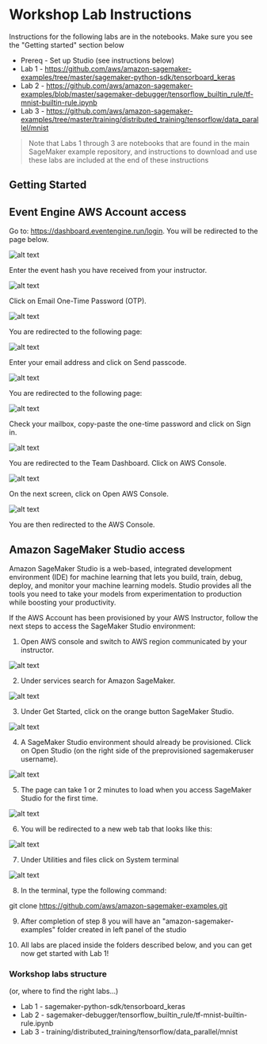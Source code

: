 # Workshop Lab Instructions

Instructions for the following labs are in the notebooks. Make sure you see the "Getting started" section below

- Prereq - Set up Studio (see instructions below)
- Lab 1 - https://github.com/aws/amazon-sagemaker-examples/tree/master/sagemaker-python-sdk/tensorboard_keras
- Lab 2 - https://github.com/aws/amazon-sagemaker-examples/blob/master/sagemaker-debugger/tensorflow_builtin_rule/tf-mnist-builtin-rule.ipynb
- Lab 3 - https://github.com/aws/amazon-sagemaker-examples/tree/master/training/distributed_training/tensorflow/data_parallel/mnist

> Note that Labs 1 through 3 are notebooks that are found in the main SageMaker example repository, and instructions to download and use these labs are included at the end of these instructions

## Getting Started

## Event Engine AWS Account access

Go to: https://dashboard.eventengine.run/login. You will be redirected to the page below.

![alt text](static/1.png)

Enter the event hash you have received from your instructor.

![alt text](static/2.png)

Click on Email One-Time Password (OTP).

![alt text](static/3.png)

You are redirected to the following page:

![alt text](static/4.png)

Enter your email address and click on Send passcode.

![alt text](static/5.png)

You are redirected to the following page:

![alt text](static/6.png)

Check your mailbox, copy-paste the one-time password and click on Sign in.

![alt text](static/7.png)

You are redirected to the Team Dashboard. Click on AWS Console.

![alt text](static/8.png)

On the next screen, click on Open AWS Console.

![alt text](static/9.png)

You are then redirected to the AWS Console.



## Amazon SageMaker Studio access

Amazon SageMaker Studio is a web-based, integrated development environment (IDE) for machine learning that lets you build, train, debug, deploy, and monitor your machine learning models. Studio provides all the tools you need to take your models from experimentation to production while boosting your productivity.

If the AWS Account has been provisioned by your AWS Instructor, follow the next steps to access the SageMaker Studio environment:

1. Open AWS console and switch to AWS region communicated by your instructor.

![alt text](static/11.png)

2. Under services search for Amazon SageMaker.

![alt text](static/12.png)

3. Under Get Started, click on the orange button SageMaker Studio.

![alt text](static/13.png)

4. A SageMaker Studio environment should already be provisioned. Click on Open Studio (on the right side of the preprovisioned sagemakeruser username).

![alt text](static/14.png)

5. The page can take 1 or 2 minutes to load when you access SageMaker Studio for the first time.

![alt text](static/15.png)

6. You will be redirected to a new web tab that looks like this:

![alt text](static/16.png)

7. Under Utilities and files click on System terminal

![alt text](static/17.png)

8. In the terminal, type the following command:

git clone https://github.com/aws/amazon-sagemaker-examples.git

9. After completion of step 8 you will have an "amazon-sagemaker-examples" folder created in left panel of the studio

10. All labs are placed inside the folders described below, and you can get now get started with Lab 1!

### Workshop labs structure 
(or, where to find the right labs...)

- Lab 1 - sagemaker-python-sdk/tensorboard_keras
- Lab 2 - sagemaker-debugger/tensorflow_builtin_rule/tf-mnist-builtin-rule.ipynb
- Lab 3 - training/distributed_training/tensorflow/data_parallel/mnist









